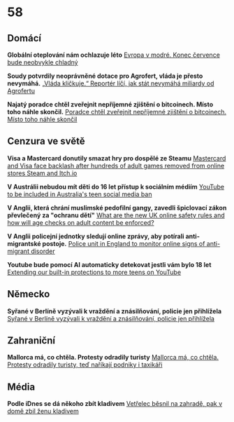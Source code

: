 # 58

## Domácí

**Globální oteplování nám ochlazuje léto** [Evropa v modré. Konec července bude neobvykle chladný](https://www.novinky.cz/clanek/pocasi-evropa-v-modre-konec-cervence-bude-neobvykle-chladny-40531775)

**Soudy potvrdily neoprávněné dotace pro Agrofert, vláda je přesto nevymáhá.** [„Vláda kličkuje.“ Reportér líčí, jak stát nevymáhá miliardy od Agrofertu](https://www.seznamzpravy.cz/clanek/audio-podcast-5-59-miliardy-vyplacene-za-babisova-stretu-zajmu-stat-nevymaha-vlada-klickuje-282569)

**Najatý poradce chtěl zveřejnit nepříjemné zjištění o bitcoinech. Místo toho náhle skončil.** [Poradce chtěl zveřejnit nepříjemné zjištění o bitcoinech. Místo toho náhle skončil](https://www.idnes.cz/zpravy/domaci/david-uhlic-bitcoin-kauza-eva-decroix-zjisteni-funkce-koodinator.A250730_080239_domaci_ikro)

## Cenzura ve světě

**Visa a Mastercard donutily smazat hry pro dospělé ze Steamu** [Mastercard and Visa face backlash after hundreds of adult games removed from online stores Steam and Itch.io](https://www.theguardian.com/world/2025/jul/29/mastercard-visa-backlash-adult-games-removed-online-stores-steam-itchio-ntwnfb)

**V Austrálii nebudou mít děti do 16 let přístup k sociálním médiím** [YouTube to be included in Australia's teen social media ban](https://www.bbc.com/news/articles/cpv0zkxx0njo)

**V Anglii, která chrání muslimské pedofilní gangy, zavedli špiclovací zákon převlečený za "ochranu dětí"** [What are the new UK online safety rules and how will age checks on adult content be enforced?](https://www.theguardian.com/technology/2025/jul/24/what-are-the-new-uk-online-safety-rules-and-how-will-they-be-enforced)

**V Anglii policejní jednotky sledují online zprávy, aby potírali anti-migrantské postoje.** [Police unit in England to monitor online signs of anti-migrant disorder](https://www.theguardian.com/uk-news/2025/jul/27/police-unit-in-england-to-monitor-online-signs-of-anti-migrant-disorder)

**Youtube bude pomocí AI automaticky detekovat jestli vám bylo 18 let** [Extending our built-in protections to more teens on YouTube](https://blog.youtube/news-and-events/extending-our-built-in-protections-to-more-teens-on-youtube/)

## Německo

**Syřané v Berlíně vyzývali k vraždění a znásilňování, policie jen přihlížela** [Syřané v Berlíně vyzývali k vraždění a znásilňování, policie jen přihlížela ](https://www.novinky.cz/clanek/zahranicni-evropa-syrane-v-berline-vyzyvali-k-vrazdeni-a-znasilnovani-policie-jen-prihlizela-40531764)

## Zahraniční

**Mallorca má, co chtěla. Protesty odradily turisty** [Mallorca má, co chtěla. Protesty odradily turisty, teď naříkají podniky i taxikáři](https://www.idnes.cz/ekonomika/zahranicni/mallorca-turismus-protesty-odliv-navstevniku.A250728_093408_eko-zahranicni_rie)

## Média

**Podle iDnes se dá někoho zbít kladivem** [Vetřelec běsnil na zahradě, pak v domě zbil ženu kladivem](https://www.idnes.cz/liberec/zpravy/nasilnik-utok-zednickym-kladivem-rodinny-dum-zraneni.A250730_161808_liberec-zpravy_cink)
